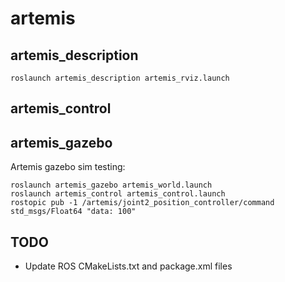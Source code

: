 # artemis

## artemis_description

```
roslaunch artemis_description artemis_rviz.launch
```

## artemis_control


## artemis_gazebo

Artemis gazebo sim testing:

```
roslaunch artemis_gazebo artemis_world.launch
roslaunch artemis_control artemis_control.launch
rostopic pub -1 /artemis/joint2_position_controller/command std_msgs/Float64 "data: 100"
```

## TODO

* Update ROS CMakeLists.txt and package.xml files
